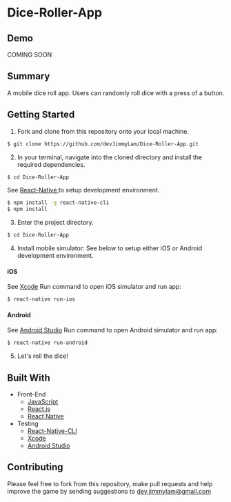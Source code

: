 # Dice-Roller-App

## Demo
COMING SOON

## Summary
A mobile dice roll app. Users can randomly roll dice with a press of a button.

## Getting Started
1. Fork and clone from this repository onto your local machine.
```bash
$ git clone https://github.com/devJimmyLam/Dice-Roller-App.git
```
2. In your terminal, navigate into the cloned directory and install the required dependencies.
```bash
$ cd Dice-Roller-App
```
See [React-Native ](https://reactnative.dev/docs/environment-setup) to setup development environment.
```bash
$ npm install -g react-native-cli
$ npm install
```
3. Enter the project directory.
```bash
$ cd Dice-Roller-App
```

4. Install mobile simulator: 
See below to setup either iOS or Android development environment.
#### iOS   
See [Xcode](https://developer.apple.com/xcode/)
Run command to open iOS simulator and run app:
```bash
$ react-native run-ios
```
#### Android 
See [Android Studio](https://developer.android.com/studio)
Run command to open Android simulator and run app:
```bash
$ react-native run-android
```
5. Let's roll the dice!

## Built With
* Front-End
  * [JavaScript](https://www.ecma-international.org/publications/standards/Ecma-262.htm)
  * [React.js](https://reactjs.org/)
  * [React Native](https://facebook.github.io/react-native/)
* Testing
  * [React-Native-CLI](https://reactnative.dev/docs/environment-setup)
  * [Xcode](https://developer.apple.com/xcode/)
  * [Android Studio](https://developer.android.com/studio)

## Contributing
Please feel free to fork from this repository, make pull requests and help improve the game by sending suggestions to dev.jimmylam@gmail.com

